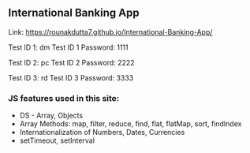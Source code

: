 ## International Banking App
Link: https://rounakdutta7.github.io/International-Banking-App/

Test ID 1: dm
Test ID 1 Password: 1111

Test ID 2: pc
Test ID 2 Password: 2222

Test ID 3: rd
Test ID 3 Password: 3333

### JS features used in this site:
* DS - Array, Objects
* Array Methods: map, filter, reduce, find, flat, flatMap, sort, findIndex
* Internationalization of Numbers, Dates, Currencies
* setTimeout, setInterval

